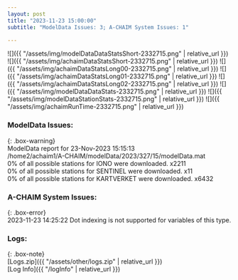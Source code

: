 ```yaml
---
layout: post
title: "2023-11-23 15:00:00"
subtitle: "ModelData Issues: 3; A-CHAIM System Issues: 1"

---
```


![]({{ "/assets/img/modelDataDataStatsShort-2332715.png" | relative_url }})
![]({{ "/assets/img/achaimDataStatsShort-2332715.png" | relative_url }})
![]({{ "/assets/img/achaimDataStatsLong00-2332715.png" | relative_url }})
![]({{ "/assets/img/achaimDataStatsLong01-2332715.png" | relative_url }})
![]({{ "/assets/img/achaimDataStatsLong02-2332715.png" | relative_url }})
![]({{ "/assets/img/modelDataDataStats-2332715.png" | relative_url }})
![]({{ "/assets/img/modelDataStationStats-2332715.png" | relative_url }})
![]({{ "/assets/img/achaimRunTime-2332715.png" | relative_url }})


### ModelData Issues:  
  
{: .box-warning}  
 ModelData report for 23-Nov-2023 15:15:13   
 /home2/achaim1/A-CHAIM/modelData/2023/327/15/modelData.mat   
 0% of all possible stations for IONO were downloaded. x2211   
 0% of all possible stations for SENTINEL were downloaded. x11   
 0% of all possible stations for KARTVERKET were downloaded. x6432   
  
### A-CHAIM System Issues:  
  
{: .box-error}  
2023-11-23 14:25:22 Dot indexing is not supported for variables of this type.  

### Logs:  
  
{: .box-note}  
[Logs.zip]({{ "/assets/other/logs.zip" | relative_url }})  
[Log Info]({{ "/logInfo" | relative_url }})  
